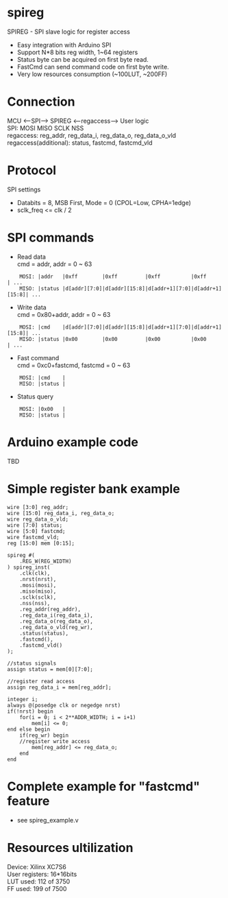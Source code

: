 # spireg
SPIREG - SPI slave logic for register access
* Easy integration with Arduino SPI
* Support N*8 bits reg width, 1~64 registers
* Status byte can be acquired on first byte read.
* FastCmd can send command code on first byte write.
* Very low resources consumption (~100LUT, ~200FF)

# Connection
MCU <--SPI--> SPIREG <--regaccess--> User logic   
SPI: MOSI MISO SCLK NSS   
regaccess: reg_addr, reg_data_i, reg_data_o, reg_data_o_vld   
regaccess(additional): status, fastcmd, fastcmd_vld   

# Protocol   
SPI settings   
* Databits = 8, MSB First, Mode = 0 (CPOL=Low, CPHA=1edge)    
* sclk_freq <= clk / 2   

# SPI commands   
* Read data   
cmd = addr, addr = 0 ~ 63   
```
    MOSI: |addr   |0xff        |0xff         |0xff          |0xff           | ...   
    MISO: |status |d[addr][7:0]|d[addr][15:8]|d[addr+1][7:0]|d[addr+1][15:8]| ...   
```
* Write data   
cmd = 0x80+addr, addr = 0 ~ 63   
```
    MOSI: |cmd    |d[addr][7:0]|d[addr][15:8]|d[addr+1][7:0]|d[addr+1][15:8]| ...   
    MISO: |status |0x00        |0x00         |0x00          |0x00           | ...   
```
* Fast command   
cmd = 0xc0+fastcmd, fastcmd = 0 ~ 63   
```
    MOSI: |cmd    |   
    MISO: |status |   
```
* Status query   
```
    MOSI: |0x00   |   
    MISO: |status |   
```

# Arduino example code
TBD

# Simple register bank example
```
wire [3:0] reg_addr;
wire [15:0] reg_data_i, reg_data_o;
wire reg_data_o_vld;
wire [7:0] status;
wire [5:0] fastcmd;
wire fastcmd_vld;
reg [15:0] mem [0:15];

spireg #(
    .REG_W(REG_WIDTH)
) spireg_inst(
    .clk(clk),
    .nrst(nrst),
    .mosi(mosi),
    .miso(miso),
    .sclk(sclk),
    .nss(nss),
    .reg_addr(reg_addr),
    .reg_data_i(reg_data_i),
    .reg_data_o(reg_data_o),
    .reg_data_o_vld(reg_wr),
    .status(status),
    .fastcmd(),
    .fastcmd_vld()
);

//status signals
assign status = mem[0][7:0];

//register read access
assign reg_data_i = mem[reg_addr];

integer i;
always @(posedge clk or negedge nrst)
if(!nrst) begin
    for(i = 0; i < 2**ADDR_WIDTH; i = i+1)
        mem[i] <= 0;
end else begin
    if(reg_wr) begin
    //register write access
        mem[reg_addr] <= reg_data_o;
    end
end
```

# Complete example for "fastcmd" feature
* see spireg_example.v   

#  Resources ultilization   
Device: Xilinx XC7S6   
User registers: 16*16bits   
LUT used: 112 of 3750   
FF used: 199 of 7500   

